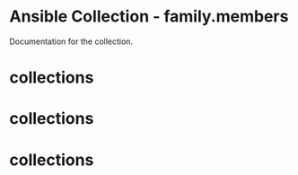 # Ansible Collection - family.members

Documentation for the collection.
# collections
# collections
# collections
